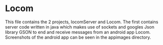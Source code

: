 # Locom

This file contains the 2 projects, locomServer and Locom. The first contains server code written in java which makes use of sockets and googles Json library GSON to end and receive messages from an android app Locom. Screenshots of the android app can be seen in the appimages directory.
